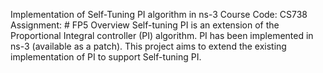 Implementation of Self-Tuning PI algorithm in ns-3
Course Code: CS738
Assignment: # FP5
Overview
Self-tuning PI is an extension of the Proportional Integral controller (PI) algorithm. PI has been implemented in ns-3 (available as a patch). This project aims to extend the existing implementation of PI to support Self-tuning PI.
